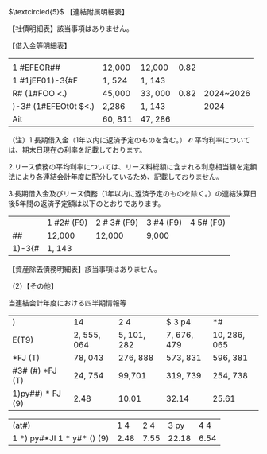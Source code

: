$\textcircled{5}$ 【連結附属明細表】

【社債明細表】該当事項はありません。

【借入金等明細表】  

<table><tr><td></td><td></td><td></td><td></td><td></td></tr><tr><td>1 #EFEOR##</td><td>12,000</td><td>12,000</td><td>0.82</td><td></td></tr><tr><td>1 #1jEF01)-3{#F</td><td>1, 524</td><td>1, 143</td><td></td><td></td></tr><tr><td>R# (1#FOO &lt;.)</td><td>45,000</td><td>33, 000</td><td>0.82</td><td>2024~2026</td></tr><tr><td>)-3# (1#EFEOt0t $&lt;.)</td><td>2,286</td><td>1, 143</td><td></td><td>2024</td></tr><tr><td>Ait</td><td>60, 811</td><td>47, 286</td><td></td><td></td></tr></table>

（注）1.長期借入金（1年以内に返済予定のものを含む。） $\mathcal { O }$ 平均利率については、期末日現在の利率を記載しております。

2.リース債務の平均利率については、リース料総額に含まれる利息相当額を定額法により各連結会計年度に配分しているため、記載しておりません。

3.長期借入金及びリース債務（1年以内に返済予定のものを除く。）の連結決算日後5年間の返済予定額は以下のとおりであります。

<table><tr><td></td><td>1 #2# (F9)</td><td>2 # 3# (F9)</td><td>3 #4 (F9)</td><td>4 5# (F9)</td></tr><tr><td>##</td><td>12,000</td><td>12,000</td><td>9,000</td><td></td></tr><tr><td>1)-3{#</td><td>1, 143</td><td></td><td></td><td></td></tr></table>

【資産除去債務明細表】該当事項はありません。

（2）【その他】

当連結会計年度における四半期情報等  

<table><tr><td>)</td><td>14</td><td> 2 4</td><td>$ 3 p4</td><td>*#</td></tr><tr><td>E(T9)</td><td>2, 555, 064</td><td>5, 101, 282</td><td>7, 676, 479</td><td>10, 286, 065</td></tr><tr><td>*FJ (T)</td><td>78, 043</td><td>276, 888</td><td>573, 831</td><td>596, 381</td></tr><tr><td>#3# (#) *FJ (T)</td><td>24, 754</td><td>99,701</td><td>319, 739</td><td>254, 738</td></tr><tr><td>1)py##) * FJ (9)</td><td>2.48</td><td>10.01</td><td>32.14</td><td>25.61</td></tr></table>

<table><tr><td>(at#)</td><td>1 4</td><td>2 4</td><td> 3 py</td><td> 4 4</td></tr><tr><td>1 *) py#*Jl 1 * y#* () (9)</td><td>2.48</td><td>7.55</td><td>22.18</td><td>6.54</td></tr></table>